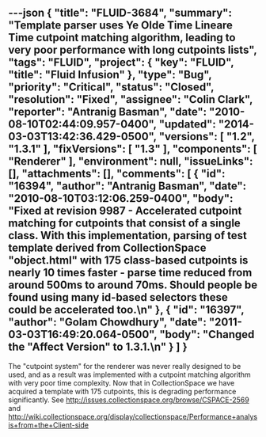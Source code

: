 ---json
{
  "title": "FLUID-3684",
  "summary": "Template parser uses Ye Olde Time Lineare Time cutpoint matching algorithm, leading to very poor performance with long cutpoints lists",
  "tags": "FLUID",
  "project": {
    "key": "FLUID",
    "title": "Fluid Infusion"
  },
  "type": "Bug",
  "priority": "Critical",
  "status": "Closed",
  "resolution": "Fixed",
  "assignee": "Colin Clark",
  "reporter": "Antranig Basman",
  "date": "2010-08-10T02:44:09.957-0400",
  "updated": "2014-03-03T13:42:36.429-0500",
  "versions": [
    "1.2",
    "1.3.1"
  ],
  "fixVersions": [
    "1.3"
  ],
  "components": [
    "Renderer"
  ],
  "environment": null,
  "issueLinks": [],
  "attachments": [],
  "comments": [
    {
      "id": "16394",
      "author": "Antranig Basman",
      "date": "2010-08-10T03:12:06.259-0400",
      "body": "Fixed at revision 9987 - Accelerated cutpoint matching for cutpoints that consist of a single class. With this implementation, parsing of test template derived from CollectionSpace \"object.html\" with 175 class-based cutpoints is nearly 10 times faster - parse time reduced from around 500ms to around 70ms. Should people be found using many id-based selectors these could be accelerated too.\n"
    },
    {
      "id": "16397",
      "author": "Golam Chowdhury",
      "date": "2011-03-03T16:49:20.064-0500",
      "body": "Changed the \"Affect Version\" to 1.3.1.\n"
    }
  ]
}
---
The "cutpoint system" for the renderer was never really designed to be used, and as a result was implemented with a cutpoint matching algorithm with very poor time complexity. Now that in CollectionSpace we have acquired a template with 175 cutpoints, this is degrading performance significantly. See <http://issues.collectionspace.org/browse/CSPACE-2569> and <http://wiki.collectionspace.org/display/collectionspace/Performance+analysis+from+the+Client-side>

        